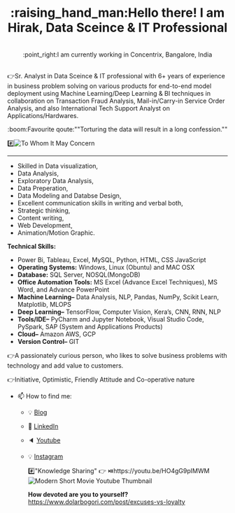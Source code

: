 <!DOCTYPE html>
<html>
<head>
</head>

<body>

<h1 align="center" >:raising_hand_man:Hello there! I am Hirak, Data Sceince & IT Professional</h1>

<p align="center"> <br>:point_right:I am currently working in Concentrix, Bangalore, India</br>

<br>👉Sr. Analyst in Data Sceince & IT professional with 6+ years of experience in business problem solving on various products for end-to-end model deployment using Machine Learning/Deep Learning & BI techniques in collaboration on Transaction Fraud Analysis, Mail-in/Carry-in Service Order Analysis, and also International Tech Support Analyst on Applications/Hardwares.</br>
<p align="center">:boom:Favourite qoute:""Torturing the data will result in a long confession.""

</p>
</body>
</html>


#️⃣![To Whom It May Concern](https://user-images.githubusercontent.com/64422300/152302282-b86d7b55-5a79-4bfc-8b19-a9f4dc7305a9.jpg) <hr>

   
   * Skilled in Data visualization, 
   * Data Analysis, 
   * Exploratory Data Analysis, 
   * Data Preperation, 
   * Data Modeling and Databse Design, 
   * Excellent communication skills in writing and verbal both, 
   * Strategic thinking, 
   * Content writing, 
   * Web Development,
   * Animation/Motion Graphic.
      
 ****Technical Skills:****
 
   - Power Bi, Tableau, Excel, MySQL, Python, HTML, CSS JavaScript
   - **Operating Systems:** Windows, Linux (Obuntu) and MAC OSX
   - **Database:** SQL Server, NOSQL(MongoDB)
   - **Office Automation Tools:** MS Excel (Advance Excel Techniques), MS Word, and Advance PowerPoint
   - **Machine Learning–** Data Analysis, NLP, Pandas, NumPy, Scikit Learn, Matplotlib, MLOPS
   - **Deep Learning–** TensorFlow, Computer Vision, Kera’s, CNN, RNN, NLP
   - **Tools/IDE–** PyCharm and Jupyter Notebook, Visual Studio Code, PySpark, SAP (System and Applications Products)
   - **Cloud–** Amazon AWS, GCP
   - **Version Control–** GIT



:point_right:A passionately curious person, who likes to solve business problems with technology and 
add value to customers.

:point_right:Initiative, Optimistic, Friendly Attitude and Co-operative nature

- 📫 How to find me: 
  - :bulb: [Blog](https://www.dolarbodori.com/blog/)
  - :office: [LinkedIn](https://www.linkedin.com/in/hirak-saharia)
  - :speaker: [Youtube](https://www.youtube.com/c/HirakNEVlogs)
  - :bulb: [Instagram](https://www.instagram.com/hirak_ne)


     #️⃣"Knowledge Sharing"
      :point_right: ⏯️https://youtu.be/HO4gG9pIMWM
     ![Modern Short Movie Youtube Thumbnail](https://user-images.githubusercontent.com/64422300/152303068-01c65242-2c81-429f-b7ef-fb11682082ae.png)
     
     **How devoted are you to yourself?**
      https://www.dolarbogori.com/post/excuses-vs-loyalty

